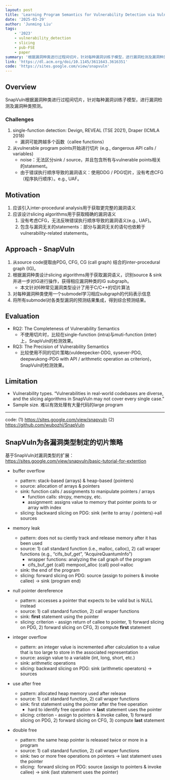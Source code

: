 ```yaml
---
layout: post
title: 'Learning Program Semantics for Vulnerability Detection via Vulnerability-Specific Inter-procedural Slicing'
date: '2025-03-29'
author: 'Junming Liu'
tags:
    - '2023'
    - vulnerability_detection
    - slicing
    - pub-FSE
    - paper
summary: '根据漏洞种类进行过程间切片，针对每种漏洞训练子模型，进行漏洞检测及漏洞种类预测。'
link: 'https://dl.acm.org/doi/10.1145/3611643.3616351'
code: 'https://sites.google.com/view/snapvuln'
---
```


## Overview

SnapVuln根据漏洞种类进行过程间切片，针对每种漏洞训练子模型，进行漏洞检测及漏洞种类预测。

### Challenges

1. single-function detection: Devign, REVEAL (TSE 2021), Draper (ICMLA 2018)
    * 漏洞可能跨越多个函数（callee functions）
2. 从vulnerable program points开始进行切片 (e.g., dangerous API calls / variables)
    * noise：无法区分sink / source，并且包含所有与vulnerable points相关的statement。
    * 由于错误执行顺序导致的漏洞语义：使用DDG / PDG切片，没有考虑CFG（程序执行顺序）。e.g., UAF。

## Motivation

1. 应该引入inter-procedural analysis用于获取更完整的漏洞语义
2. 应该设计slicing algorithms用于获取精确的漏洞语义
    1. 没有考虑CFG，无法反映错误执行顺序导致的漏洞语义(e.g., UAF)。
    2. 包含与漏洞无关的statements：部分与漏洞无关的语句也依赖于vulnerability-related statements。

## Approach - SnapVuln

1. 从source code提取由PDG, CFG, CG (call graph) 结合的inter-procedural graph (IG)。
2. 根据漏洞种类设计slicing algorithms用于获取漏洞语义，识别source & sink并进一步对IG进行操作，获得相应漏洞种类的IG subgraph。
   - 本文针对6种常见漏洞类型设计了用于C/C++的切片算法
3. 对每种漏洞种类使用一个submodel学习相应subgraph的代码表示信息
4. 将所有submodel对各类型漏洞的预测结果集成，得到综合预测结果。

## Evaluation

* RQ2: The Completeness of Vulnerability Semantics
  * 不使用切片时，比较在single-function (intra)与muti-function (inter)上，SnapVuln的检测效果。
* RQ3: The Precision of Vulnerability Semantics
  * 比较使用不同的切片策略(vuldeepecker-DDG, sysever-PDG, deepwukong-PDG with API / arithmetic operation as criterion)，SnapVuln的检测效果。

## Limitation

* Vulnerability types. “Vulnerabilities in real-world codebases are diverse, and the slicing algorithms in SnapVuln may not cover every single case.”
* Sample size. 难以有效处理有大量代码的large program

---

code: (1) <https://sites.google.com/view/snapvuln> (2) <https://github.com/wubozhi/SnapVuln>

## SnapVuln为各漏洞类型制定的切片策略

基于SnapVuln对漏洞类型的扩展：<https://sites.google.com/view/snapvuln/basic-tutorial-for-extention>

* buffer overflow
  * pattern: stack-based (arrays) & heap-based (pointers)
  * source: allocation of arrays & pointers
  * sink: function calls / assignments to manipulate pointers / arrays
    * function calls: strcpy, memcpy, etc.
    * assignment: assigns value to memory that pointer points to or array with index
  * slicing: backward slicing on PDG: sink (write to array / pointers)->all sources

* memory leak
  * pattern: does not su ciently track and release memory after it has been used
  * source: 1) call standard function (i.e., malloc, calloc), 2) call wraper functions (e.g., “cifs\_buf\_get”, “AcquireQuantumInfo”)
    * wrapper functions: analyzing the call graph of the program
    * cifs\_buf\_get (call) mempool\_alloc (call) pool->alloc
  * sink: the end of the program
  * slicing: forward slicing on PDG: source (assign to poiners & invoke callee) -> sink (program end)

* null pointer dereference
  * pattern: accesses a pointer that expects to be valid but is NULL instead
  * source: 1) call standard function, 2) call wraper functions
  * sink: **first** statement using the pointer
  * slicing: criterion - assign return of callee to pointer, 1) forward slicing on PDG, 2) forward slicing on CFG, 3) compute **first** statement

* integer overflow
  * pattern: an integer value is incremented after calculation to a value that is too large to store in the associated representation
  * source: assign value to a variable (int, long, short, etc.)
  * sink: arithmetic operations
  * slicing: backward slicing on PDG: sink (arithmetic operators) -> sources

* use after free
  * pattern: allocated heap memory used after release
  * source: 1) call standard function, 2) call wraper functions
  * sink: first statement using the pointer after the free operation
    * hard to identify free operation -> **last** statement uses the pointer
  * slicing: criterion - assign to pointers & invoke callee, 1) forward slicing on PDG, 2) forward slicing on CFG, 3) compute **last** statement

* double free
  * pattern: the same heap pointer is released twice or more in a program
  * source: 1) call standard function, 2) call wraper functions
  * sink: two or more free operations on pointers -> last statement uses the pointer
  * slicing:  forward slicing on PDG: source (assign to pointers & invoke callee) -> sink (last statement uses the pointer)